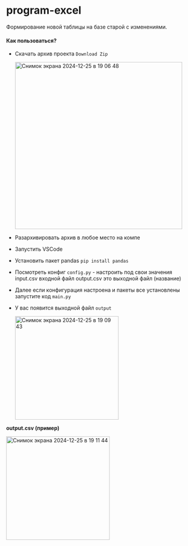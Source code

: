 # program-excel

Формирование новой таблицы на базе старой с изменениями.

#### Как пользоваться?

- Скачать архив проекта `Download Zip`
  
  <img width="449" alt="Снимок экрана 2024-12-25 в 19 06 48" src="https://github.com/user-attachments/assets/d0414328-3667-432d-a356-d2f93c6a1d54" />
  
- Разархивировать архив в любое место на компе
- Запустить VSCode
- Установить пакет pandas `pip install pandas`
- Посмотреть конфиг `config.py` - настроить под свои значения
  input.csv входной файл
  output.csv это выходной файл (название)

- Далее если конфигурация настроена и пакеты все установлены запустите код `main.py`
- У вас появится выходной файл `output`
  
  <img width="278" alt="Снимок экрана 2024-12-25 в 19 09 43" src="https://github.com/user-attachments/assets/7bbb3565-f70a-4f6c-80fc-368c10e78feb" />

**output.csv (пример)**

<img width="278" alt="Снимок экрана 2024-12-25 в 19 11 44" src="https://github.com/user-attachments/assets/545fbe5f-c484-4c07-80db-034453c97221" />
